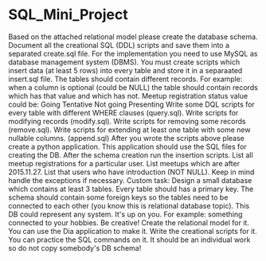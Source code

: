 # SQL_Mini_Project

Based on the attached relational model please create the database schema.
Document all the creational SQL (DDL) scripts and save them into a separated create.sql file.
For the implementation you need to use MySQL as database management system (DBMS).
You must create scripts which insert data (at least 5 rows) into every table and store it in a separaated insert.sql file.
The tables should contain different records.
For example: when a column is optional (could be NULL) the table should contain records which has that value and which has not.
Meetup registration status value could be:
Going
Tentative
Not going
Presenting
Write some DQL scripts for every table with different WHERE clauses (query.sql).
Write scripts for modifying records (modify.sql).
Write scripts for removing some records (remove.sql).
Write scripts for extending at least one table with some new  nullable columns. (append.sql)
After you wrote the scripts above please create a python application. This application should use the SQL files for creating the DB.
After the schema creation run the insertion scripts.
List all meetup registrations for a particular user.
List meetups which are after 2015.11.27.
List that users who have introduction (NOT NULL).
Keep in mind handle the exceptions if necessary.
Custom task:
Design a small database which contains at least 3 tables. Every table should has a primary key. The schema should contain some foreign keys so the tables need to be connected to each other (you know this is relational database topic).
This DB could represent any system. It's up on you.
For example: something connected to your hobbies. Be creative!
Create the relational model for it. You can use the Dia application to make it.
Write the creational scripts for it. You can practice the SQL commands on it.
It should be an individual work so do not copy somebody's DB schema!

